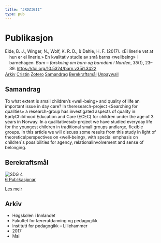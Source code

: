 ```yaml
---
title: "JRDZIGII"
type: pub
---
```

<h1>Publikasjon</h1>
<article id="csl-bib-container-JRDZIGII" class="csl-bib-container">
  <div class="csl-bib-body" style="line-height: 1.35; padding-left: 1em; text-indent:-1em;">
  <div class="csl-entry">Eide, B. J., Winger, N., Wolf, K. R. D., &amp; Dahle, H. F. (2017). &#xAB;Ei linerle vet at hun er ei linerle.&#xBB; En kvalitativ studie av sm&#xE5; barns &#xAB;wellbeing&#xBB; i barnehagen. <i>Barn &#x2013; forskning om barn og barndom i Norden</i>, <i>35</i>(1), 23&#x2013;39. <a href="https://doi.org/10.5324/barn.v35i1.3422">https://doi.org/10.5324/barn.v35i1.3422</a></div>
</div>
  <div class="csl-bib-buttons">
    <a href="#taxonomy-article-JRDZIGII" class="csl-bib-button">Arkiv</a>
    <a href="https://app.cristin.no/results/show.jsf?id=1467630" alt="Cristin URL" class="csl-bib-button">Cristin</a>
    <a href="http://zotero.org/groups/5402882/items/JRDZIGII" alt="Zotero URL" class="csl-bib-button">Zotero</a>
    <a href="#abstract-article-JRDZIGII" class="csl-bib-button">Samandrag</a>
    <a href="#sdg-article-JRDZIGII" class="csl-bib-button">Berekraftsmål</a>
    <a href="https://www.ntnu.no/ojs/index.php/BARN/article/download/3422/3247" class="csl-bib-button">Unpaywall</a>
  </div>
  <div id="csl-bib-meta-container-JRDZIGII"></div>
</article>
<div id="csl-bib-meta-JRDZIGII" class="csl-bib-meta">
  <article id="abstract-article-JRDZIGII" class="abstract-article">
    <h1>Samandrag</h1>
    To what extent is small children’s «well-being» and quality of life an important issue in day care? In theresearch-project «Searching for qualities» a research-group has investigated aspects of quality in EarlyChildhood Education and Care (ECEC) for children under the age of 3 years in Norway. In a qualitativesub-project we have studied everyday life for the youngest children in traditional small groups andlarge, flexible groups. In this article we will discuss some results from this study in light of theoreticalperspectives on «well-being», with special emphasis on children`s possibilities for agency, relationalinvolvement and sense of belonging.
  </article>
  <article id="sdg-article-JRDZIGII" class="sdg-article">
    <h1>Berekraftsmål</h1>
    <div class="sdg-container"><div id="sdg4" class="sdg"> <img src="{{< params subfolder >}}images/sdg/sdg04_no.png" class="image" alt="SDG 4"> <div class="sdg-overlay"> <a href="{{< params subfolder >}}no/archive/?sdg=4#archive" class="sdg-publication-count"><span>6</span> Publikasjonar</a> <p><a href="NA" class="sdg-read-more">Les meir</a></p> </div> </div></div>
  </article>
  <article id="taxonomy-article-JRDZIGII" class="taxonomy-article">
    <h1>Arkiv</h1>
    <ul>
      <li>Høgskolen i Innlandet</li>
      <li>Fakultet for lærerutdanning og pedagogikk</li>
      <li>Institutt for pedagogikk – Lillehammer</li>
      <li>2017</li>
      <li>Mai</li>
    </ul>
  </article>
</div>
